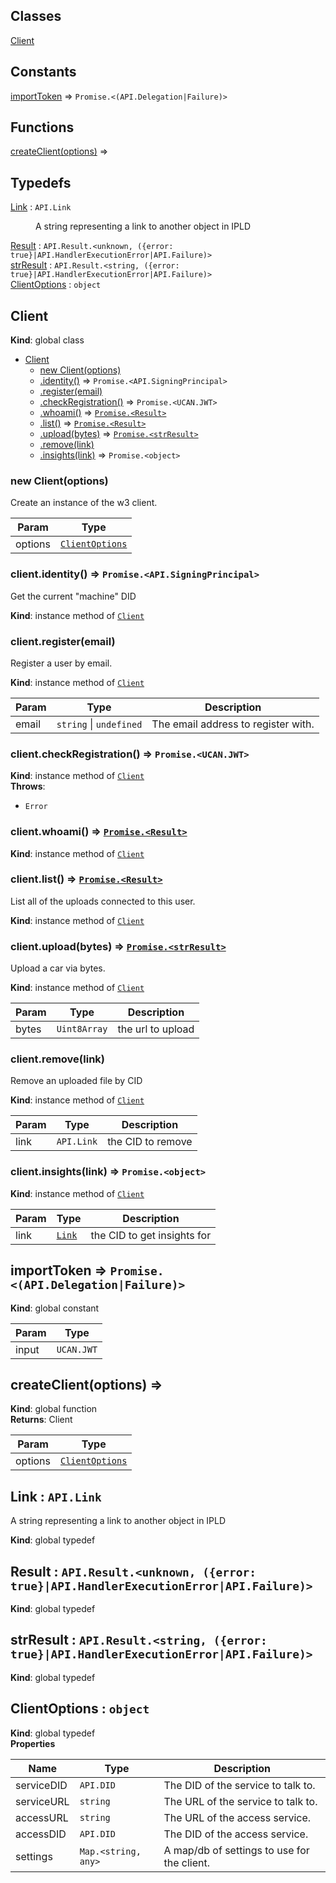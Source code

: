 ## Classes

<dl>
<dt><a href="#Client">Client</a></dt>
<dd></dd>
</dl>

## Constants

<dl>
<dt><a href="#importToken">importToken</a> ⇒ <code>Promise.&lt;(API.Delegation|Failure)&gt;</code></dt>
<dd></dd>
</dl>

## Functions

<dl>
<dt><a href="#createClient">createClient(options)</a> ⇒</dt>
<dd></dd>
</dl>

## Typedefs

<dl>
<dt><a href="#Link">Link</a> : <code>API.Link</code></dt>
<dd><p>A string representing a link to another object in IPLD</p>
</dd>
<dt><a href="#Result">Result</a> : <code>API.Result.&lt;unknown, ({error: true}|API.HandlerExecutionError|API.Failure)&gt;</code></dt>
<dd></dd>
<dt><a href="#strResult">strResult</a> : <code>API.Result.&lt;string, ({error: true}|API.HandlerExecutionError|API.Failure)&gt;</code></dt>
<dd></dd>
<dt><a href="#ClientOptions">ClientOptions</a> : <code>object</code></dt>
<dd></dd>
</dl>

<a name="Client"></a>

## Client
**Kind**: global class  

* [Client](#Client)
    * [new Client(options)](#new_Client_new)
    * [.identity()](#Client+identity) ⇒ <code>Promise.&lt;API.SigningPrincipal&gt;</code>
    * [.register(email)](#Client+register)
    * [.checkRegistration()](#Client+checkRegistration) ⇒ <code>Promise.&lt;UCAN.JWT&gt;</code>
    * [.whoami()](#Client+whoami) ⇒ [<code>Promise.&lt;Result&gt;</code>](#Result)
    * [.list()](#Client+list) ⇒ [<code>Promise.&lt;Result&gt;</code>](#Result)
    * [.upload(bytes)](#Client+upload) ⇒ [<code>Promise.&lt;strResult&gt;</code>](#strResult)
    * [.remove(link)](#Client+remove)
    * [.insights(link)](#Client+insights) ⇒ <code>Promise.&lt;object&gt;</code>

<a name="new_Client_new"></a>

### new Client(options)
Create an instance of the w3 client.


| Param | Type |
| --- | --- |
| options | [<code>ClientOptions</code>](#ClientOptions) | 

<a name="Client+identity"></a>

### client.identity() ⇒ <code>Promise.&lt;API.SigningPrincipal&gt;</code>
Get the current "machine" DID

**Kind**: instance method of [<code>Client</code>](#Client)  
<a name="Client+register"></a>

### client.register(email)
Register a user by email.

**Kind**: instance method of [<code>Client</code>](#Client)  

| Param | Type | Description |
| --- | --- | --- |
| email | <code>string</code> \| <code>undefined</code> | The email address to register with. |

<a name="Client+checkRegistration"></a>

### client.checkRegistration() ⇒ <code>Promise.&lt;UCAN.JWT&gt;</code>
**Kind**: instance method of [<code>Client</code>](#Client)  
**Throws**:

- <code>Error</code> 

<a name="Client+whoami"></a>

### client.whoami() ⇒ [<code>Promise.&lt;Result&gt;</code>](#Result)
**Kind**: instance method of [<code>Client</code>](#Client)  
<a name="Client+list"></a>

### client.list() ⇒ [<code>Promise.&lt;Result&gt;</code>](#Result)
List all of the uploads connected to this user.

**Kind**: instance method of [<code>Client</code>](#Client)  
<a name="Client+upload"></a>

### client.upload(bytes) ⇒ [<code>Promise.&lt;strResult&gt;</code>](#strResult)
Upload a car via bytes.

**Kind**: instance method of [<code>Client</code>](#Client)  

| Param | Type | Description |
| --- | --- | --- |
| bytes | <code>Uint8Array</code> | the url to upload |

<a name="Client+remove"></a>

### client.remove(link)
Remove an uploaded file by CID

**Kind**: instance method of [<code>Client</code>](#Client)  

| Param | Type | Description |
| --- | --- | --- |
| link | <code>API.Link</code> | the CID to remove |

<a name="Client+insights"></a>

### client.insights(link) ⇒ <code>Promise.&lt;object&gt;</code>
**Kind**: instance method of [<code>Client</code>](#Client)  

| Param | Type | Description |
| --- | --- | --- |
| link | [<code>Link</code>](#Link) | the CID to get insights for |

<a name="importToken"></a>

## importToken ⇒ <code>Promise.&lt;(API.Delegation\|Failure)&gt;</code>
**Kind**: global constant  

| Param | Type |
| --- | --- |
| input | <code>UCAN.JWT</code> | 

<a name="createClient"></a>

## createClient(options) ⇒
**Kind**: global function  
**Returns**: Client  

| Param | Type |
| --- | --- |
| options | [<code>ClientOptions</code>](#ClientOptions) | 

<a name="Link"></a>

## Link : <code>API.Link</code>
A string representing a link to another object in IPLD

**Kind**: global typedef  
<a name="Result"></a>

## Result : <code>API.Result.&lt;unknown, ({error: true}\|API.HandlerExecutionError\|API.Failure)&gt;</code>
**Kind**: global typedef  
<a name="strResult"></a>

## strResult : <code>API.Result.&lt;string, ({error: true}\|API.HandlerExecutionError\|API.Failure)&gt;</code>
**Kind**: global typedef  
<a name="ClientOptions"></a>

## ClientOptions : <code>object</code>
**Kind**: global typedef  
**Properties**

| Name | Type | Description |
| --- | --- | --- |
| serviceDID | <code>API.DID</code> | The DID of the service to talk to. |
| serviceURL | <code>string</code> | The URL of the service to talk to. |
| accessURL | <code>string</code> | The URL of the access service. |
| accessDID | <code>API.DID</code> | The DID of the access service. |
| settings | <code>Map.&lt;string, any&gt;</code> | A map/db of settings to use for the client. |

